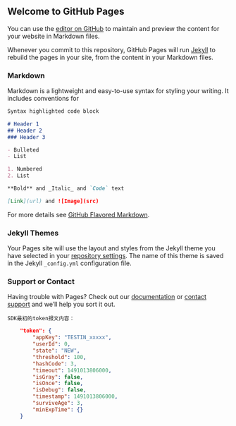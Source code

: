 ## Welcome to GitHub Pages

You can use the [editor on GitHub](https://github.com/xushjie1987/xushjie1987.github.io/edit/master/README.md) to maintain and preview the content for your website in Markdown files.

Whenever you commit to this repository, GitHub Pages will run [Jekyll](https://jekyllrb.com/) to rebuild the pages in your site, from the content in your Markdown files.

### Markdown

Markdown is a lightweight and easy-to-use syntax for styling your writing. It includes conventions for

```markdown
Syntax highlighted code block

# Header 1
## Header 2
### Header 3

- Bulleted
- List

1. Numbered
2. List

**Bold** and _Italic_ and `Code` text

[Link](url) and ![Image](src)
```

For more details see [GitHub Flavored Markdown](https://guides.github.com/features/mastering-markdown/).

### Jekyll Themes

Your Pages site will use the layout and styles from the Jekyll theme you have selected in your [repository settings](https://github.com/xushjie1987/xushjie1987.github.io/settings). The name of this theme is saved in the Jekyll `_config.yml` configuration file.

### Support or Contact

Having trouble with Pages? Check out our [documentation](https://help.github.com/categories/github-pages-basics/) or [contact support](https://github.com/contact) and we’ll help you sort it out.


`SDK最初的token报文内容：`
```json
    "token": {
        "appKey": "TESTIN_xxxxx",
        "userId": 0,
        "state": "NEW",
        "threshold": 100,
        "hashCode": 3,
        "timeout": 1491013806000,
        "isGray": false,
        "isOnce": false,
        "isDebug": false,
        "timestamp": 1491013806000,
        "surviveAge": 3,
        "minExpTime": {}
    }
```























